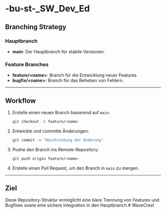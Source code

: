 # -bu-st-_SW_Dev_Ed
## Branching Strategy
### Hauptbranch
- **main**: Der Hauptbranch für stabile Versionen.

### Feature Branches
- **feature/&lt;name&gt;**: Branch für die Entwicklung neuer Features.
- **bugfix/&lt;name&gt;**: Branch für das Beheben von Fehlern.

---

## Workflow
1. Erstelle einen neuen Branch basierend auf `main`.
    ```bash
    git checkout -b feature/<name>
    ```
2. Entwickle und committe Änderungen:
    ```bash
    git commit -m "Beschreibung der Änderung"
    ```
3. Pushe den Branch ins Remote-Repository:
    ```bash
    git push origin feature/<name>
    ```
4. Erstelle einen Pull Request, um den Branch in `main` zu mergen.

---

## Ziel
Diese Repository-Struktur ermöglicht eine klare Trennung von Features und Bugfixes sowie eine sichere Integration in den Hauptbranch.#   W a v e C r e s t  
 